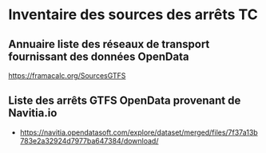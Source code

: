 # Inventaire des sources des arrêts TC

## Annuaire liste des réseaux de transport fournissant des données OpenData
https://framacalc.org/SourcesGTFS

## Liste des arrêts GTFS OpenData provenant de Navitia.io

* https://navitia.opendatasoft.com/explore/dataset/merged/files/7f37a13b783e2a32924d7977ba647384/download/
